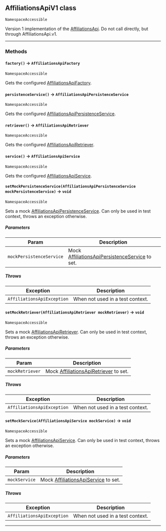 ## AffiliationsApiV1 class

`NamespaceAccessible`

Version 1 implementation of the [AffiliationsApi](apis/AffiliationsApi/AffiliationsApi.md). Do not call directly, but through AffiliationsApi.v1.

---
### Methods
<!-- panels:start -->
<!-- div:left-panel -->
#### `factory()` → `AffiliationsApiFactory`

`NamespaceAccessible`

Gets the configured [AffiliationsApiFactory](apis/AffiliationsApi/AffiliationsApiFactory.md).

<!-- panels:end -->
<!-- panels:start -->
<!-- div:left-panel -->
#### `persistenceService()` → `AffiliationsApiPersistenceService`

`NamespaceAccessible`

Gets the configured [AffiliationsApiPersistenceService](apis/AffiliationsApi/AffiliationsApiPersistenceService.md).

<!-- panels:end -->
<!-- panels:start -->
<!-- div:left-panel -->
#### `retriever()` → `AffiliationsApiRetriever`

`NamespaceAccessible`

Gets the configured [AffiliationsApiRetriever](apis/AffiliationsApi/AffiliationsApiRetriever.md).

<!-- panels:end -->
<!-- panels:start -->
<!-- div:left-panel -->
#### `service()` → `AffiliationsApiService`

`NamespaceAccessible`

Gets the configured [AffiliationsApiService](apis/AffiliationsApi/AffiliationsApiService.md).

<!-- panels:end -->
<!-- panels:start -->
<!-- div:left-panel -->
#### `setMockPersistenceService(AffiliationsApiPersistenceService mockPersistenceService)` → `void`

`NamespaceAccessible`

Sets a mock [AffiliationsApiPersistenceService](apis/AffiliationsApi/AffiliationsApiPersistenceService.md). Can only be used in test context, throws an exception otherwise.

##### Parameters
|Param|Description|
|-----|-----------|
|`mockPersistenceService` |  Mock [AffiliationsApiPersistenceService](apis/AffiliationsApi/AffiliationsApiPersistenceService.md) to set. |

##### Throws
|Exception|Description|
|---------|-----------|
|`AffiliationsApiException` |  When not used in a test context. |

<!-- panels:end -->
<!-- panels:start -->
<!-- div:left-panel -->
#### `setMockRetriever(AffiliationsApiRetriever mockRetriever)` → `void`

`NamespaceAccessible`

Sets a mock [AffiliationsApiRetriever](apis/AffiliationsApi/AffiliationsApiRetriever.md). Can only be used in test context, throws an exception otherwise.

##### Parameters
|Param|Description|
|-----|-----------|
|`mockRetriever` |  Mock [AffiliationsApiRetriever](apis/AffiliationsApi/AffiliationsApiRetriever.md) to set. |

##### Throws
|Exception|Description|
|---------|-----------|
|`AffiliationsApiException` |  When not used in a test context. |

<!-- panels:end -->
<!-- panels:start -->
<!-- div:left-panel -->
#### `setMockService(AffiliationsApiService mockService)` → `void`

`NamespaceAccessible`

Sets a mock [AffiliationsApiService](apis/AffiliationsApi/AffiliationsApiService.md). Can only be used in test context, throws an exception otherwise.

##### Parameters
|Param|Description|
|-----|-----------|
|`mockService` |  Mock [AffiliationsApiService](apis/AffiliationsApi/AffiliationsApiService.md) to set. |

##### Throws
|Exception|Description|
|---------|-----------|
|`AffiliationsApiException` |  When not used in a test context. |

<!-- panels:end -->
---
